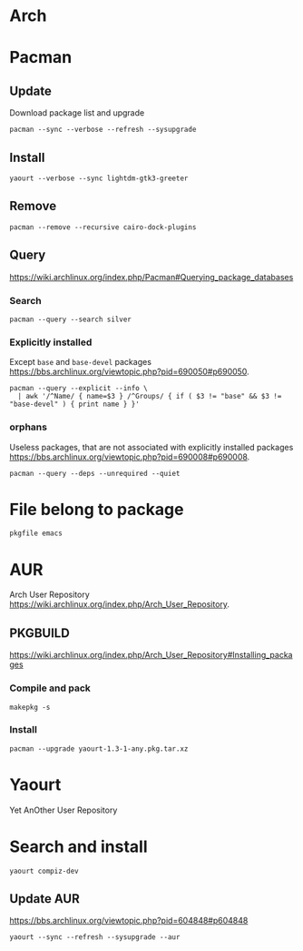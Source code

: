 # Arch

# Pacman

## Update

Download package list and upgrade

    pacman --sync --verbose --refresh --sysupgrade

## Install

    yaourt --verbose --sync lightdm-gtk3-greeter

## Remove

    pacman --remove --recursive cairo-dock-plugins

## Query

<https://wiki.archlinux.org/index.php/Pacman#Querying_package_databases>

### Search

    pacman --query --search silver

### Explicitly installed

Except `base` and `base-devel` packages
<https://bbs.archlinux.org/viewtopic.php?pid=690050#p690050>.

    pacman --query --explicit --info \
      | awk '/^Name/ { name=$3 } /^Groups/ { if ( $3 != "base" && $3 != "base-devel" ) { print name } }'

### orphans

Useless packages, that are not associated with explicitly installed packages
<https://bbs.archlinux.org/viewtopic.php?pid=690008#p690008>.

    pacman --query --deps --unrequired --quiet

# File belong to package

    pkgfile emacs

# AUR

Arch User Repository <https://wiki.archlinux.org/index.php/Arch_User_Repository>.

## PKGBUILD

<https://wiki.archlinux.org/index.php/Arch_User_Repository#Installing_packages>

### Compile and pack

    makepkg -s

### Install

    pacman --upgrade yaourt-1.3-1-any.pkg.tar.xz

# Yaourt

Yet AnOther User Repository

# Search and install

    yaourt compiz-dev

## Update AUR

<https://bbs.archlinux.org/viewtopic.php?pid=604848#p604848>

    yaourt --sync --refresh --sysupgrade --aur
